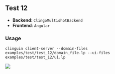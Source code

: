## Test 12

- **Backend**:   `ClingoMultishotBackend`
- **Frontend**:   `Angular`

### Usage

```
clinguin client-server --domain-files examples/test/test_12/domain_file.lp --ui-files examples/test/test_12/ui.lp
```

![](out.png)
